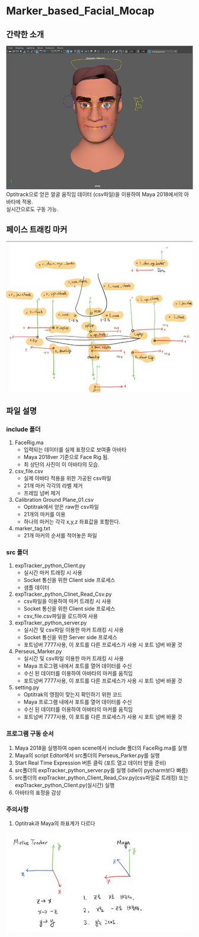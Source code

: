 # Marker_based_Facial_Mocap

## 간략한 소개
![Perseus](./images/Perseus.png) <br>
Optitrack으로 얻은 얼굴 움직임 데이터 (csv파일)을 이용하여 Maya 2018에서의 아바타에 적용. <br>
실시간으로도 구동 가능. <br>

## 페이스 트래킹 마커
![marker_position](./images/marker_position.png)

## 파일 설명
### include 폴더
<ol>
    <li>FaceRig.ma
        <ul>
            <li>입력되는 데이터를 실제 표정으로 보여줄 아바타</li>
            <li>Maya 2018ver 기준으로 Face Rig 됨.</li>
            <li>최 상단의 사진이 이 아바타의 모습.</li>
        </ul>
    </li>
    <li>csv_file.csv
        <ul>
            <li>실제 아바타 적용을 위한 가공된 csv파일</li>
            <li>21개 마커 각각의 라벨 제거</li>
            <li>프레임 넘버 제거</li>
        </ul>
    </li>
    <li>Calibration Ground Plane_01.csv
        <ul>
            <li>Optitrak에서 얻은 raw한 csv파일</li>
            <li>21개의 마커를 이용</li>
            <li>하나의 마커는 각각 x,y,z 좌표값을 포함한다.</li>
        </ul>
    </li>
    <li>marker_tag.txt
        <ul>
            <li>21개 마커의 순서를 적어놓은 파일</li>
        </ul>
    </li>
</ol>

### src 폴더
<ol>
    <li> expTracker_python_Client.py
        <ul>
            <li>실시간 마커 트래킹 시 사용</li>
            <li>Socket 통신을 위한 Client side 프로세스</li>
            <li>샘플 데이터</li>
        </ul>
    </li>
        <li> expTracker_python_Clinet_Read_Csv.py
        <ul>
            <li>csv파일을 이용하여 마커 트래킹 시 사용</li>
            <li>Socket 통신을 위한 Client side 프로세스</li>
            <li>csv_file.csv파일을 로드하여 사용</li>
        </ul>
    </li>
    <li> expTracker_python_server.py
        <ul>
            <li>실시간 및 csv파일 이용한 마커 트래킹 시 사용</li>
            <li>Socket 통신을 위한 Server side 프로세스</li>
            <li>포트넘버 7777사용, 이 포트를 다른 프로세스가 사용 시 포트 넘버 바꿀 것</li>
        </ul>
    </li>
    <li> Perseus_Marker.py
        <ul>
            <li>실시간 및 csv파일 이용한 마커 트래킹 시 사용</li>
            <li>Maya 프로그램 내에서 포트를 열어 데이터를 수신</li>
            <li>수신 된 데이터를 이용하여 아바타의 마커를 움직임</li>
            <li>포트넘버 7777사용, 이 포트를 다른 프로세스가 사용 시 포트 넘버 바꿀 것</li>
        </ul>
    </li>
    <li> setting.py
        <ul>
            <li>Optitrak의 영점이 맞는지 확인하기 위한 코드</li>
            <li>Maya 프로그램 내에서 포트를 열어 데이터를 수신</li>
            <li>수신 된 데이터를 이용하여 아바타의 마커를 움직임</li>
            <li>포트넘버 7777사용, 이 포트를 다른 프로세스가 사용 시 포트 넘버 바꿀 것</li>
        </ul>
    </li>
</ol>


### 프로그램 구동 순서
<ol>
    <li>Maya 2018을 실행하여 open scene에서 include 폴더의 FaceRig.ma를 실행</li>
    <li>Maya의 script Editor에서 src폴더의 Perseus_Parker.py를 실행</li>
    <li>Start Real Time Expression 버튼 클릭 (포트 열고 데이터 받을 준비)</li>
    <li>src폴더의 expTracker_python_server.py를 실행 (idle이 pycharm보다 빠름)</li>
    <li>src폴더의 expTracker_python_Client_Read_Csv.py(csv파일로 트레킹) 또는 expTracker_python_Client.py(실시간) 실행</li>
    <li>아바타의 표정을 감상</li>
</ol>

### 주의사항

<Ol>
    <li> Optitrak과 Maya의 좌표계가 다르다 <br></li>    
</Ol>

![warning1](./images/warning1.png)